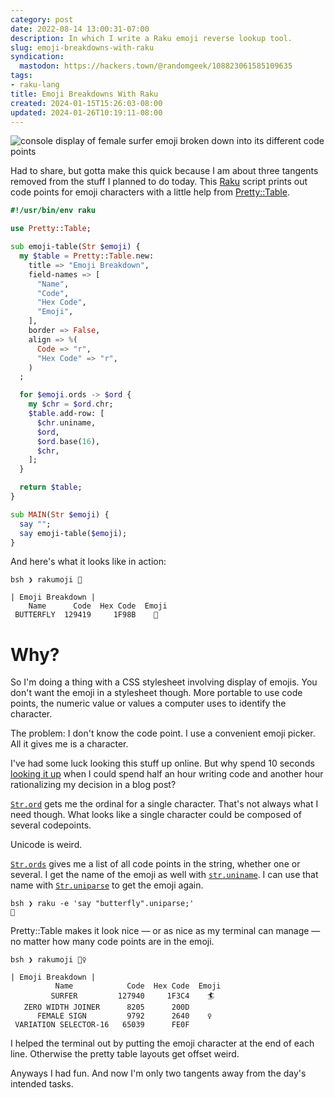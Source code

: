 ```yaml
---
category: post
date: 2022-08-14 13:00:31-07:00
description: In which I write a Raku emoji reverse lookup tool.
slug: emoji-breakdowns-with-raku
syndication:
  mastodon: https://hackers.town/@randomgeek/108823061585109635
tags:
- raku-lang
title: Emoji Breakdowns With Raku
created: 2024-01-15T15:26:03-08:00
updated: 2024-01-26T10:19:11-08:00
---
```


![console display of female surfer emoji broken down into its different code points](attachments/img/2022/cover-2022-08-14.png "If you think that's weird, you should see what all these emoji have done to my neovim session.")

Had to share, but gotta make this quick because I am about three tangents removed from the stuff I planned to do today. This [Raku](../../../card/Raku.md) script prints out code points for emoji characters with a little help from [Pretty::Table](https://raku.land/cpan:ANTONOV/Pretty::Table).

<!--more-->


````raku
#!/usr/bin/env raku

use Pretty::Table;

sub emoji-table(Str $emoji) {
  my $table = Pretty::Table.new:
    title => "Emoji Breakdown",
    field-names => [
      "Name",
      "Code",
      "Hex Code",
      "Emoji",
    ],
    border => False,
    align => %(
      Code => "r",
      "Hex Code" => "r",
    )
  ;

  for $emoji.ords -> $ord {
    my $chr = $ord.chr;
    $table.add-row: [
      $chr.uniname,
      $ord,
      $ord.base(16),
      $chr,
    ];
  }

  return $table;
}

sub MAIN(Str $emoji) {
  say "";
  say emoji-table($emoji);
}
````

And here's what it looks like in action:

````text
bsh ❯ rakumoji 🦋

| Emoji Breakdown |
    Name      Code  Hex Code  Emoji
 BUTTERFLY  129419     1F98B    🦋
````

# Why?

So I'm doing a thing with a CSS stylesheet involving display of emojis. You don't want the emoji in a stylesheet though. More portable to use code points, the numeric value or values a computer uses to identify the character.

The problem: I don't know the code point. I use a convenient emoji picker. All it gives me is a character.

I've had some luck looking this stuff up online. But why spend 10 seconds [looking it up](https://unicode-table.com/en/1F98B/) when I could spend half an hour writing code and another hour rationalizing my decision in a blog post?

[`Str.ord`](https://docs.raku.org/type/Str#(Cool)_routine_ord) gets me the ordinal for a single character. That's not always what I need though. What looks like a single character could be composed of several codepoints.

Unicode is weird.

[`Str.ords`](https://docs.raku.org/type/Str#(Cool)_routine_ords) gives me a list of all code points in the string, whether one or several. I get the name of the emoji as well with [`str.uniname`](https://docs.raku.org/type/Str#(Cool)_routine_uniname). I can use that name with [`Str.uniparse`](https://docs.raku.org/type/Str#routine_uniparse) to get the emoji again.

````text
bsh ❯ raku -e 'say "butterfly".uniparse;'
🦋
````

Pretty::Table makes it look nice — or as nice as my terminal can manage — no matter how many code points are in the emoji.

````text
bsh ❯ rakumoji 🏄‍♀️

| Emoji Breakdown |
          Name            Code  Hex Code  Emoji
         SURFER         127940     1F3C4    🏄
   ZERO WIDTH JOINER      8205      200D    ‍
      FEMALE SIGN         9792      2640    ♀
 VARIATION SELECTOR-16   65039      FE0F    ️
````

I helped the terminal out by putting the emoji character at the end of each line. Otherwise the pretty table layouts get offset weird.

Anyways I had fun. And now I'm only two tangents away from the day's intended tasks.
